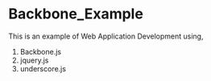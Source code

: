 # Backbone_Example

This is an example of Web Application Development using,
1. Backbone.js
2. jquery.js
3. underscore.js
